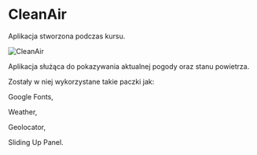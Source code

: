 # CleanAir
 
Aplikacja stworzona podczas kursu.

![CleanAir](https://user-images.githubusercontent.com/113917953/235437967-876cb823-b287-4c78-b72e-a3f8ce9045f2.png)

Aplikacja służąca do pokazywania aktualnej pogody oraz stanu powietrza.

Zostały w niej wykorzystane takie paczki jak:

  Google Fonts,

  Weather,

  Geolocator,

  Sliding Up Panel.
